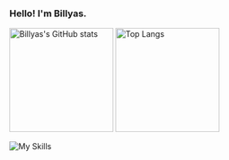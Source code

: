 ### Hello! I'm Billyas.

<a href="https://github.com/anuraghazra/github-readme-stats">
<img src="https://github-readme-stats-one-bice.vercel.app/api?username=billyas&count_private=true&theme=buefy&show_icons=true&include_all_commits=true&role=OWNER,ORGANIZATION_MEMBER,COLLABORATOR" alt="Billyas's GitHub stats" height="185px" /></a> 
<a href="https://github.com/anuraghazra/github-readme-stats"><img src="https://github-readme-stats-one-bice.vercel.app/api/top-langs/?username=Billyas&layout=compact&langs_count=8&theme=buefy&role=OWNER,COLLABORATOR" alt="Top Langs" height="185px" /></a>

![My Skills](https://skillicons.dev/icons?i=c,cs,py,java,go,js,vue,vite,nuxtjs,django,flask,spring,docker,linux,bash,idea,vscode,vim,git,nginx,mysql,mongodb,sqlite,redis,postman,cloudflare,workers,ps,pr,ae&theme=light
)

<!-- [![Billyas's GitHub stats](https://github-readme-stats.vercel.app/api?username=Billyas&theme=buefy)](https://github.com/Billyas) -->
<!-- [![Top Langs](https://github-readme-stats.vercel.app/api/top-langs/?username=Billyas&langs_count=3)](https://github.com/Billyas) -->

